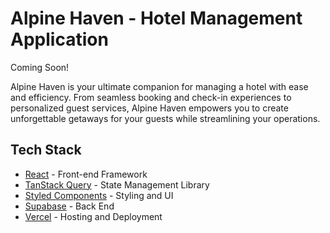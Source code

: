 # Alpine Haven - Hotel Management Application

Coming Soon!

Alpine Haven is your ultimate companion for managing a hotel with ease and efficiency. From seamless booking and check-in experiences to personalized guest services, Alpine Haven empowers you to create unforgettable getaways for your guests while streamlining your operations.

<h2>Tech Stack</h2>

- [React](https://react.dev/) - Front-end Framework
- [TanStack Query](https://tanstack.com/query/latest) - State Management Library
- [Styled Components](https://styled-components.com) - Styling and UI
- [Supabase](https://supabase.com) - Back End
- [Vercel](https://vercel.com) - Hosting and Deployment

